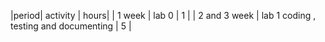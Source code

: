 |period| activity | hours|
| 1 week | lab 0 |  1 |
| 2 and 3 week | lab 1 coding , testing and documenting  | 5 |